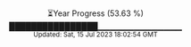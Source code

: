 <p align="center">
⏳Year Progress (53.63 %) <br>
████████████████▁▁▁▁▁▁▁▁▁▁▁▁▁▁ <br>
<sub>Updated: Sat, 15 Jul 2023 18:02:54 GMT</sub>
</p>


